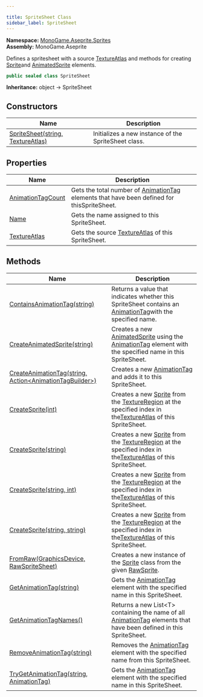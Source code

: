 ```yaml
---

title: SpriteSheet Class
sidebar_label: SpriteSheet
---
```

**Namespace:** [MonoGame.Aseprite.Sprites](../)  
**Assembly:** MonoGame.Aseprite

Defines a spritesheet with a source [TextureAtlas](Properties/TextureAtlas) and methods for creating [Sprite](../Sprite/)and [AnimatedSprite](../AnimatedSprite/) elements.

```csharp
public sealed class SpriteSheet
```

**Inheritance:** object → SpriteSheet

## Constructors

| Name                                                       | Description                                          |
| ---------------------------------------------------------- | ---------------------------------------------------- |
| [SpriteSheet(string, TextureAtlas)](constructors/) | Initializes a new instance of the SpriteSheet class. |

## Properties

| Name                                                 | Description                                                                                                            |
| ---------------------------------------------------- | ---------------------------------------------------------------------------------------------------------------------- |
| [AnimationTagCount](Properties/AnimationTagCount) | Gets the total number of [AnimationTag](../AnimationTag/) elements that have been defined for thisSpriteSheet. |
| [Name](Properties/Name)                           | Gets the name assigned to this SpriteSheet.                                                                            |
| [TextureAtlas](Properties/TextureAtlas)           | Gets the source [TextureAtlas](Properties/TextureAtlas) of this SpriteSheet.                                        |

## Methods

| Name                                                                                       | Description                                                                                                                                                                                    |
| ------------------------------------------------------------------------------------------ | ---------------------------------------------------------------------------------------------------------------------------------------------------------------------------------------------- |
| [ContainsAnimationTag(string)](Methods/ContainsAnimationTag)                            | Returns a value that indicates whether this SpriteSheet contains an [AnimationTag](../AnimationTag/)with the specified name.                                                           |
| [CreateAnimatedSprite(string)](Methods/CreateAnimatedSprite)                            | Creates a new [AnimatedSprite](../AnimatedSprite/) using the [AnimationTag](../AnimationTag/) element with the specified name in this SpriteSheet.                             |
| [CreateAnimationTag(string, Action\<AnimationTagBuilder\>)](Methods/CreateAnimationTag) | Creates a new [AnimationTag](../AnimationTag/) and adds it to this SpriteSheet.                                                                                                        |
| [CreateSprite(int)](Methods/CreateSprite#createspriteint)                               | Creates a new [Sprite](../Sprite/) from the [TextureRegion](../../TextureRegion/) at the specified index in the[TextureAtlas](Properties/TextureAtlas) of this SpriteSheet. |
| [CreateSprite(string)](Methods/CreateSprite#createspritestring)                         | Creates a new [Sprite](../Sprite/) from the [TextureRegion](../../TextureRegion/) at the specified index in the[TextureAtlas](Properties/TextureAtlas) of this SpriteSheet. |
| [CreateSprite(string, int)](Methods/CreateSprite#createspritestring-int)                | Creates a new [Sprite](../Sprite/) from the [TextureRegion](../../TextureRegion/) at the specified index in the[TextureAtlas](Properties/TextureAtlas) of this SpriteSheet. |
| [CreateSprite(string, string)](Methods/CreateSprite#createspritestring-string)          | Creates a new [Sprite](../Sprite/) from the [TextureRegion](../../TextureRegion/) at the specified index in the[TextureAtlas](Properties/TextureAtlas) of this SpriteSheet. |
| [FromRaw(GraphicsDevice, RawSpriteSheet)](Methods/FromRaw)                              | Creates a new instance of the [Sprite](../Sprite/) class from the given [RawSprite](../../RawTypes/RawSprite/).                                                                |
| [GetAnimationTag(string)](Methods/GetAnimationTag)                                      | Gets the [AnimationTag](../AnimationTag/) element with the specified name in this SpriteSheet.                                                                                         |
| [GetAnimationTagNames()](Methods/GetAnimationTagNames)                                  | Returns a new List\<T\> containing the name of all [AnimationTag](../AnimationTag/) elements that have been defined in this SpriteSheet.                                               |
| [RemoveAnimationTag(string)](Methods/RemoveAnimationTag)                                | Removes the [AnimationTag](../AnimationTag/) element with the specified name from this SpriteSheet.                                                                                    |
| [TryGetAnimationTag(string, AnimationTag)](Methods/TryGetAnimationTag)                  | Gets the [AnimationTag](../AnimationTag/) element with the specified name in this SpriteSheet.                                                                                         |



